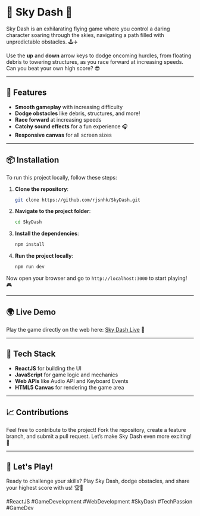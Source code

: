 # 🌌 Sky Dash 🚀

Sky Dash is an exhilarating flying game where you control a daring character soaring through the skies, navigating a path filled with unpredictable obstacles. 🕹️✈️

Use the **up** and **down** arrow keys to dodge oncoming hurdles, from floating debris to towering structures, as you race forward at increasing speeds. Can you beat your own high score? 😎

---

## 🚀 Features
- **Smooth gameplay** with increasing difficulty
- **Dodge obstacles** like debris, structures, and more!
- **Race forward** at increasing speeds
- **Catchy sound effects** for a fun experience 🎧
- **Responsive canvas** for all screen sizes

---

## 📦 Installation

To run this project locally, follow these steps:

1. **Clone the repository**:
   ```bash
   git clone https://github.com/rjsnhk/SkyDash.git
   ```

2. **Navigate to the project folder**:
   ```bash
   cd SkyDash
   ```

3. **Install the dependencies**:
   ```bash
   npm install
   ```

4. **Run the project locally**:
   ```bash
   npm run dev
   ```

Now open your browser and go to `http://localhost:3000` to start playing! 🎮

---

## 🌍 Live Demo

Play the game directly on the web here: [Sky Dash Live](https://skydash09.vercel.app) 🌟

---

## 🔧 Tech Stack

- **ReactJS** for building the UI
- **JavaScript** for game logic and mechanics
- **Web APIs** like Audio API and Keyboard Events
- **HTML5 Canvas** for rendering the game area

---

## 📈 Contributions

Feel free to contribute to the project! Fork the repository, create a feature branch, and submit a pull request. Let’s make Sky Dash even more exciting! 🚀

---

## 👾 Let's Play!

Ready to challenge your skills? Play Sky Dash, dodge obstacles, and share your highest score with us! 🏆💬

#ReactJS #GameDevelopment #WebDevelopment #SkyDash #TechPassion #GameDev
